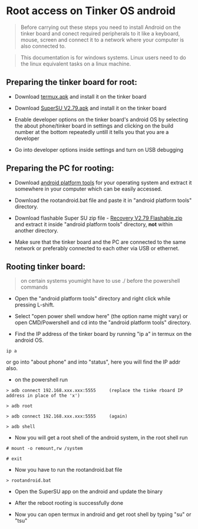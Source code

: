 # Root access on Tinker OS android

>Before carrying out these steps you need to install Android on the tinker board and conect required peripherals to it like a keyboard, mouse, screen and connect it to a network where your computer is also connected to.


> This documentation is for windows systems. Linux users need to do the linux equivalent tasks on a linux machine.

## Preparing the tinker board for root:

* Download [termux.apk](https://termux-api.apk.gold/android-6.0.1) and install it on the tinker board

* Download [SuperSU V2.79.apk](https://supersuroot.org/download/) and install it on the tinker board

* Enable developer options on the tinker board's android OS by selecting the about phone/tinker board in settings and clicking on the build number at the bottom repeatedly untill it tells you that you are a developer

* Go into developer options inside settings and turn on USB debugging


## Preparing the PC for rooting:

* Download [android platform tools](https://developer.android.com/studio/releases/platform-tools) for your operating system and extract it somewhere in your computer which can be easily accessed.

* Download the rootandroid.bat file and paste it in "android platform tools" directory.

* Download flashable Super SU zip file - [Recovery V2.79 Flashable.zip](https://supersuroot.org/download/) and extract it inside "android platform tools" directory, **not** within another directory.

* Make sure that the tinker board and the PC are connected to the same network or preferably connected to each other via USB or ethernet.

## Rooting tinker board:

> on certain systems youmight have to use ./ before the powershell commands

* Open the "android platform tools" directory and right click while pressing L-shift.

* Select "open power shell wndow here" (the option name might vary) or open CMD/Powershell and cd into the "android platform tools" directory.

* Find the IP address of the tinker board by running "ip a" in termux on the android OS.
```
ip a
```
or go into "about phone" and into "status", here you will find the IP addr also.

* on the powershell run 
```
> adb connect 192.168.xxx.xxx:5555     (replace the tinke rboard IP address in place of the 'x')
```
```
> adb root
```
```
> adb connect 192.168.xxx.xxx:5555     (again)
```
```
> adb shell
```

* Now you will get a root shell of the android system, in the root shell run
```
# mount -o remount,rw /system
```
```
# exit
```

* Now you have to run the rootandroid.bat file
```
> rootandroid.bat
```

* Open the SuperSU app on the android and update the binary

* After the reboot rooting is successfully done

* Now you can open termux in android and get root shell by typing "su" or "tsu"

